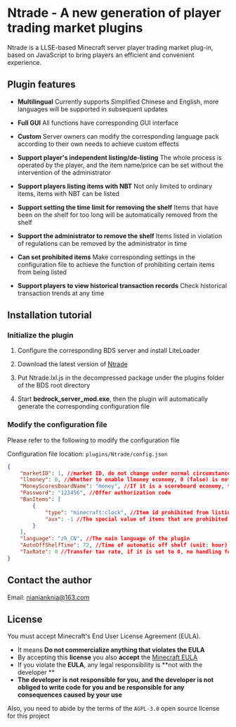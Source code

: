 # Ntrade - A new generation of player trading market plugins
Ntrade is a LLSE-based Minecraft server player trading market plug-in, based on JavaScript to bring players an efficient and convenient experience.

## Plugin features
- **Multilingual** Currently supports Simplified Chinese and English, more languages will be supported in subsequent updates

- **Full GUI** All functions have corresponding GUI interface

- **Custom** Server owners can modify the corresponding language pack according to their own needs to achieve custom effects

- **Support player's independent listing/de-listing** The whole process is operated by the player, and the item name/price can be set without the intervention of the administrator

- **Support players listing items with NBT** Not only limited to ordinary items, items with NBT can be listed

- **Support setting the time limit for removing the shelf** Items that have been on the shelf for too long will be automatically removed from the shelf

- **Support the administrator to remove the shelf** Items listed in violation of regulations can be removed by the administrator in time

- **Can set prohibited items** Make corresponding settings in the configuration file to achieve the function of prohibiting certain items from being listed

- **Support players to view historical transaction records** Check historical transaction trends at any time

## Installation tutorial

### Initialize the plugin

1. Configure the corresponding BDS server and install LiteLoader

2. Download the latest version of [Ntrade](https://github.com/NIANIANKNIA/Ntrade/releases)

3. Put Ntrade.lxl.js in the decompressed package under the plugins folder of the BDS root directory

4. Start **bedrock_server_mod.exe**, then the plugin will automatically generate the corresponding configuration file

### Modify the configuration file

Please refer to the following to modify the configuration file

Configuration file location: `plugins/Ntrade/config.json`

````json
{
    "marketID": 1, //market ID, do not change under normal circumstances
    "llmoney": 0, //Whether to enable llmoney economy, 0 (false) is not enabled, 1 (true) is enabled
    "MoneyScoresBoardName": "money", //If it is a scoreboard economy, the corresponding scoreboard name
    "Password": "123456", //Offer authorization code
    "BanItems": [
        {
            "type": "minecraft:clock", //Item id prohibited from listing
            "aux": -1 //The special value of items that are prohibited from being listed (-1 means that the special value is not restricted)
        }
    ],
    "language": "zh_CN", //The main language of the plugin
    "AutoOffShelfTime": 72, //Time of automatic off shelf (unit: hour), if set to -1, it will not automatically off shelf
    "TaxRate": 0 //Transfer tax rate, if it is set to 0, no handling fee will be charged. If necessary, please change it to any number in [0, 1).
}
````

## Contact the author
Email: nianianknia@163.com

## License

You must accept Minecraft's End User License Agreement (EULA).

- It means **Do not commercialize anything that violates the EULA**
- By accepting this **license** you also **accept** the [Minecraft EULA](https://account.mojang.com/terms)
- If you violate the **EULA**, any legal responsibility is **not with the developer **
- **The developer is not responsible for you, and the developer is not obliged to write code for you and be responsible for any consequences caused by your use**

Also, you need to abide by the terms of the `AGPL-3.0` open source license for this project
